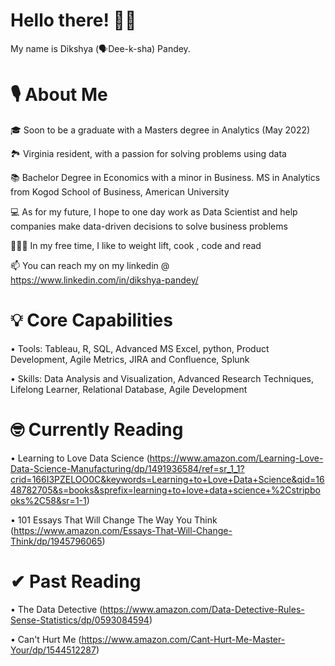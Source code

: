 # Hello there! 👋🏽

My name is Dikshya (🗣Dee-k-sha) Pandey.

# 🎙 About Me

🎓 Soon to be a graduate with a Masters degree in Analytics (May 2022)

🏞 Virginia resident, with a passion for solving problems using data 

📚 Bachelor Degree in Economics with a minor in Business.  MS in Analytics from Kogod School of Business, American University

💻 As for my future, I hope to one day work as Data Scientist and help companies make data-driven decisions to solve business problems

🏋🏽‍♀️ In my free time, I like to weight lift, cook , code and read

📫 You can reach my on my linkedin @ https://www.linkedin.com/in/dikshya-pandey/

# 💡 Core Capabilities

• Tools:  Tableau, R, SQL, Advanced MS Excel, python, Product Development, Agile Metrics, JIRA and Confluence, Splunk

• Skills: Data Analysis and Visualization, Advanced Research Techniques, Lifelong Learner, Relational Database, Agile Development

# 🤓 Currently Reading

• Learning to Love Data Science (https://www.amazon.com/Learning-Love-Data-Science-Manufacturing/dp/1491936584/ref=sr_1_1?crid=166I3PZELOO0C&keywords=Learning+to+Love+Data+Science&qid=1648782705&s=books&sprefix=learning+to+love+data+science+%2Cstripbooks%2C58&sr=1-1)

• 101 Essays That Will Change The Way You Think (https://www.amazon.com/Essays-That-Will-Change-Think/dp/1945796065)



# ✔ Past Reading
• The Data Detective  (https://www.amazon.com/Data-Detective-Rules-Sense-Statistics/dp/0593084594)

• Can't Hurt Me (https://www.amazon.com/Cant-Hurt-Me-Master-Your/dp/1544512287)


<!---
Datience/Datience is a ✨ special ✨ repository because its `README.md` (this file) appears on your GitHub profile.
You can click the Preview link to take a look at your changes.
--->
